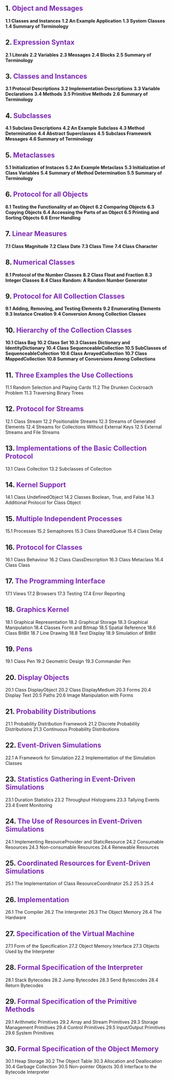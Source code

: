 ## 1. <font style="color:#7C29B2">Object and Messages</font>

**1.1 Classes and Instances**
**1.2 An Example Application**
**1.3 System Classes**
**1.4 Summary of Terminology**

## 2. <font style="color:#7C29B2">Expression Syntax</font>
**2.1 Literals**
**2.2 Variables**
**2.3 Messages**
**2.4 Blocks**
**2.5 Summary of Terminology**
## 3. <font style="color:#7C29B2">Classes and Instances</font>
**3.1 Protocol Descriptions**
**3.2 Implementation Descriptions**
**3.3 Variable Declarations**
**3.4 Methods**
**3.5 Primitive Methods**
**2.6 Summary of Terminology**


## 4. <font style="color:#7C29B2">Subclasses</font>
**4.1 Subclass Descriptions**
**4.2 An Example Subclass**
**4.3 Method Determination**
**4.4 Abstract Superclasses**
**4.5 Subclass Framework Messages**
**4.6 Summary of Terminology**

## 5. <font style="color:#7C29B2">Metaclasses</font>
**5.1 Initialization of Instaces**
**5.2 An Example Metaclass**
**5.3 Initialization of Class Variables**
**5.4 Summary of Method Determination**
**5.5 Summary of Terminology**



## 6. <font style="color:#7C29B2">Protocol for all Objects</font>
**6.1 Testing the Functionality of an Object**
**6.2 Comparing Objects**
**6.3 Copying Objects**
**6.4 Accessing the Parts of an Object**
**6.5 Printing and Sorting Objects**
**6.6 Error Handling**

## 7. <font style="color:#7C29B2">Linear Measures</font>
**7.1 Class Magnitude**
**7.2 Class Date**
**7.3 Class Time**
**7.4 Class Character**

## 8. <font style="color:#7C29B2">Numerical Classes</font>
**8.1 Protocol of the Number Classes**
**8.2 Class Float and Fraction**
**8.3 Integer Classes**
**8.4 Class Random: A Random Number Generator**

## 9. <font style="color:#7C29B2">Protocol for All Collection Classes</font>
**9.1 Adding, Removing, and Testing Elements**
**9.2 Enumerating Elements**
**9.3 Instance Creation**
**9.4 Conversion Among Collection Classes**

## 10. <font style="color:#7C29B2">Hierarchy of the Collection Classes</font>
**10.1 Class Bag**
**10.2 Class Set**
**10.3 Classes Dictionary and IdentityDictionary**
**10.4 Class SequenceableCollection**
**10.5 SubClasses of SequenceableCollection**
**10.6 Class ArrayedCollection**
**10.7 Class MappedCollection**
**10.8 Summary of Conversions Among Collections**

## 11. <font style="color:#7C29B2">Three Examples the Use Collections</font>
11.1 Random Selection and Playing Cards
11.2 The Drunken Cockroach Problem
11.3 Traversing Binary Trees
## 12. <font style="color:#7C29B2">Protocol for Streams</font>
12.1 Class Stream
12.2 Positionable Streams
12.3 Streams of Generated Elements
12.4 Streams for Collections Without External Keys
12.5 External Streams and File Streams

## 13. <font style="color:#7C29B2">Implementations of the Basic Collection Protocol</font>
13.1 Class Collection
13.2 Subclasses of Collection
## 14. <font style="color:#7C29B2">Kernel Support</font>
14.1 Class UndefinedObject
14.2 Classes Boolean, True, and False
14.3 Additional Protocol for Class Object
## 15. <font style="color:#7C29B2">Multiple Independent Processes</font>
15.1 Processes
15.2 Semaphores
15.3 Class SharedQueue
15.4 Class Delay
## 16. <font style="color:#7C29B2">Protocol for Classes</font>
16.1 Class Behaviour
16.2 Class ClassDescription
16.3 Class Metaclass
16.4 Class Class
## 17. <font style="color:#7C29B2">The Programming Interface</font>
17.1 Views
17.2 Browsers
17.3 Testing
17.4 Error Reporting

## 18. <font style="color:#7C29B2">Graphics Kernel</font>
18.1 Graphical Representation
18.2 Graphical Storage
18.3 Graphical Manipulation
18.4 Classes Form and Bitmap
18.5 Spatial Reference
18.6 Class BitBit
18.7 Line Drawing
18.8 Test Display
18.9 Simulation of BitBit

## 19. <font style="color:#7C29B2">Pens</font>
19.1 Class Pen
19.2 Geometric Design
19.3 Commander Pen

## 20. <font style="color:#7C29B2">Display Objects</font>
20.1 Class DisplayObject
20.2 Class DisplayMedium
20.3 Forms
20.4 Display Text
20.5 Paths
20.6 Image Manipulation with Forms

## 21. <font style="color:#7C29B2">Probability Distributions</font>
21.1 Probability Distribution Framework
21.2 Discrete Probability Distributions
21.3 Continuous Probability Distributions
## 22. <font style="color:#7C29B2">Event-Driven Simulations</font>
22.1 A Framework for Simulation
22.2 Implementation of the Simulation Classes

## 23. <font style="color:#7C29B2">Statistics Gathering in Event-Driven Simulations</font>
23.1 Duration Statistics
23.2 Throughput Histograms
23.3 Tallying Events
23.4 Event Monitoring

## 24. <font style="color:#7C29B2">The Use of Resources in Event-Driven Simulations</font>
24.1 Implementing ResourceProvider and StaticResource
24.2 Consumable Resources
24.3 Non-consumable Resources
24.4 Renewable Resources

## 25. <font style="color:#7C29B2">Coordinated Resources for Event-Driven Simulations</font>

25.1 The Implementation of Class ResourceCoordinator
25.2
25.3
25.4

## 26. <font style="color:#7C29B2">Implementation</font>
26.1 The Compiler
26.2 The Interpreter
26.3 The Object Memory
26.4 The Hardware


## 27. <font style="color:#7C29B2">Specification of the Virtual Machine</font>
27.1 Form of the Specification
27.2 Object Memory Interface
27.3 Objects Used by the Interpreter


## 28. <font style="color:#7C29B2">Formal Specification of the Interpreter</font>
28.1 Stack Bytecodes
28.2 Jump Bytecodes
28.3 Send Bytescodes
28.4 Return Bytecodes

## 29. <font style="color:#7C29B2">Formal Specification of the Primitive Methods</font>
29.1 Arithmetic Primitives
29.2 Array and Stream Primitives
29.3 Storage Management Primitives
29.4 Control Primitives
29.5 Input/Output Primitives
29.6 System Primitives
## 30. <font style="color:#7C29B2">Formal Specification of the Object Memory</font>
30.1 Heap Storage
30.2 The Object Table
30.3 Allocation and Deallocation
30.4 Garbage Collection
30.5 Non-pointer Objects
30.6 Interface to the Bytecode Interpreter

